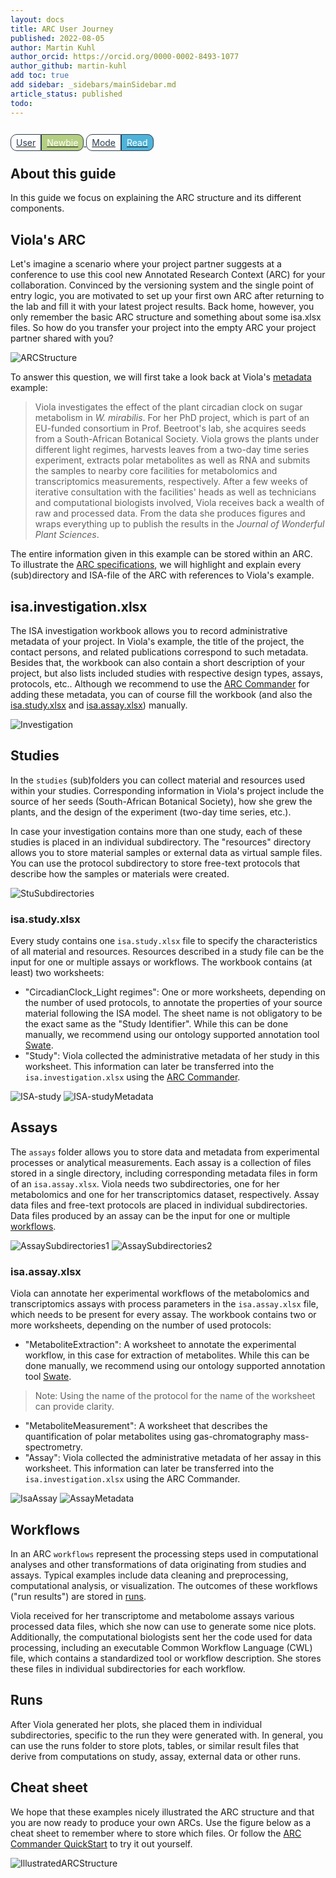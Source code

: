 ```yaml
---
layout: docs
title: ARC User Journey
published: 2022-08-05
author: Martin Kuhl
author_orcid: https://orcid.org/0000-0002-8493-1077
author_github: martin-kuhl
add toc: true
add sidebar: _sidebars/mainSidebar.md
article_status: published
todo:
---
```


<br>

<a href="./index.html">
    <span style="color: #2D3E50; padding: 4px 8px;text-align: center; border-radius: 10px 0px 0px 10px; border: solid 1px;">User</span><span style="background-color: #B4CE82;color:white; padding: 4px 8px;text-align: center; border-radius: 0px 10px 10px 0px; border: solid 1px #2D3E50">Newbie</span>
    <span style="color: #2D3E50; padding: 4px 8px;text-align: center; border-radius: 10px 0px 0px 10px; border: solid 1px;">Mode</span><span style="background-color: #4FB3D9;color:white; padding: 4px 8px;text-align: center; border-radius: 0px 10px 10px 0px; border: solid 1px #2D3E50">Read</span>
</a>

## About this guide

In this guide we focus on explaining the ARC structure and its different components.

## Viola's ARC
Let's imagine a scenario where your project partner suggests at a conference to use this cool new Annotated Research Context (ARC) for your collaboration. Convinced by the versioning system and the single point of entry logic, you are motivated to set up your first own ARC after returning to the lab and fill it with your latest project results. Back home, however, you only remember the basic ARC structure and something about some isa.xlsx files. So how do you transfer your project into the empty ARC your project partner shared with you?

![ARCStructure](./../img/ARC_FolderStructure.png)

To answer this question, we will first take a look back at Viola's [metadata][kb-Metadata] example:

> Viola investigates the effect of the plant circadian clock on sugar metabolism in *W. mirabilis*. For her PhD project, which is part of an EU-funded consortium in Prof. Beetroot's lab, she acquires seeds from a South-African Botanical Society. Viola grows the plants under different light regimes, harvests leaves from a two-day time series experiment, extracts polar metabolites as well as RNA and submits the samples to nearby core facilities for metabolomics and transcriptomics measurements, respectively. After a few weeks of iterative consultation with the facilities' heads as well as technicians and computational biologists involved, Viola receives back a wealth of raw and processed data. From the data she produces figures and wraps everything up to publish the results in the *Journal of Wonderful Plant Sciences*.

The entire information given in this example can be stored within an ARC. To illustrate the [ARC specifications][gh-ArcSpecs], we will highlight and explain every (sub)directory and ISA-file of the ARC with references to Viola's example.

## isa.investigation.xlsx

The ISA investigation workbook allows you to record administrative metadata of your project. In Viola's example, the title of the project, the contact persons, and related publications correspond to such metadata. Besides that, the workbook can also contain a short description of your project, but also lists included studies with respective design types, assays, protocols, etc.. Although we recommend to use the [ARC Commander][kb-ArcCommander] for adding these metadata, you can of course fill the workbook (and also the [isa.study.xlsx](#isastudyxlsx) and [isa.assay.xlsx](#isaassayxlsx)) manually.

![Investigation](./../img/ARC_investigation.jpg)

## Studies

In the `studies` (sub)folders you can collect material and resources used within your studies. Corresponding information in Viola's project include the source of her seeds (South-African Botanical Society), how she grew the plants, and the design of the experiment (two-day time series, etc.). 

In case your investigation contains more than one study, each of these studies is placed in an individual subdirectory. The "resources" directory allows you to store material samples or external data as virtual sample files. You can use the protocol subdirectory to store free-text protocols that describe how the samples or materials were created.

![StuSubdirectories](./../img/ARC_studiesSubdirectories.jpg)

### isa.study.xlsx

Every study contains one `isa.study.xlsx` file to specify the characteristics of all material and resources. Resources described in a study file can be the input for one or multiple assays or workflows. The workbook contains (at least) two worksheets:

- "CircadianClock_Light regimes": One or more worksheets, depending on the number of used protocols, to annotate the properties of your source material following the ISA model. The sheet name is not obligatory to be the exact same as the "Study Identifier". While this can be done manually, we recommend using our ontology supported annotation tool [Swate](swate_QuickStart.html).
- "Study": Viola collected the administrative metadata of her study in this worksheet. This information can later be transferred into the `isa.investigation.xlsx` using the [ARC Commander][kb-ArcCommander].

![ISA-study](./../img/ARC_study.jpg)
![ISA-studyMetadata](./../img/ARC_studyMetadata.jpg)

## Assays

The `assays` folder allows you to store data and metadata from experimental processes or analytical measurements. Each assay is a collection of files stored in a single directory, including corresponding metadata files in form of an `isa.assay.xlsx`. Viola needs two subdirectories, one for her metabolomics and one for her transcriptomics dataset, respectively. Assay data files and free-text protocols are placed in individual subdirectories. Data files produced by an assay can be the input for one or multiple [workflows](#workflows).

![AssaySubdirectories1](./../img/ARC_assaysSubdirectories.jpg)
![AssaySubdirectories2](./../img/ARC_MetSubdirectories.jpg)

### isa.assay.xlsx

Viola can annotate her experimental workflows of the metabolomics and transcriptomics assays with process parameters in the `isa.assay.xlsx` file, which needs to be present for every assay. The workbook contains two or more worksheets, depending on the number of used protocols:


- "MetaboliteExtraction": A worksheet to annotate the experimental workflow, in this case for extraction of metabolites. While this can be done manually, we recommend using our ontology supported annotation tool [Swate][kb-swate_QuickStart].
> Note: Using the name of the protocol for the name of the worksheet can provide clarity. 
- "MetaboliteMeasurement": A worksheet that describes the quantification of polar metabolites using gas-chromatography mass-spectrometry.
- "Assay": Viola collected the administrative metadata of her assay in this worksheet. This information can later be transferred into the `isa.investigation.xlsx` using the ARC Commander.

![IsaAssay](./../img/ARC_IsaAssay.jpg)
![AssayMetadata](./../img/ARC_IsaAssayMetadata.jpg)

## Workflows

In an ARC `workflows` represent the processing steps used in computational analyses and other transformations of data originating from studies and assays. Typical examples include data cleaning and preprocessing, computational analysis, or visualization. The outcomes of these workflows ("run results") are stored in [runs](#runs).

Viola received for her transcriptome and metabolome assays various processed data files, which she now can use to generate some nice plots. Additionally, the computational biologists sent her the code used for data processing, including an executable Common Workflow Language (CWL) file, which contains a standardized tool or workflow description. She stores these files in individual subdirectories for each workflow.

<!-- Picture runs + workflow -->

## Runs

After Viola generated her plots, she placed them in individual subdirectories, specific to the run they were generated with. In general, you can use the runs folder to store plots, tables, or similar result files that derive from computations on study, assay, external data or other runs.

## Cheat sheet

We hope that these examples nicely illustrated the ARC structure and that you are now ready to produce your own ARCs. Use the figure below as a cheat sheet to remember where to store which files. Or follow the [ARC Commander QuickStart][kb-arcCommander_QuickStart] to try it out yourself.

![IllustratedARCStructure](./../img/ARC_IllustratedFolderStructure.jpg)

<!--  Links -->
[kb-Metadata]: ../fundamentals/Metadata.html "Metadata"
[kb-ArcCommander]: ../implementation/ArcCommander.html "DataPLANT ARC Commander"
[kb-swate_QuickStart]: ../tutorials/swate_QuickStart.html "Quickstart Swate"
[kb-arcCommander_QuickStart]: ../tutorials/arcCommander_QuickStart.html "QuickStart ARC Commander"
[gh-ArcSpecs]: <https://github.com/nfdi4plants/ARC-specification/> "ARC specifications"
